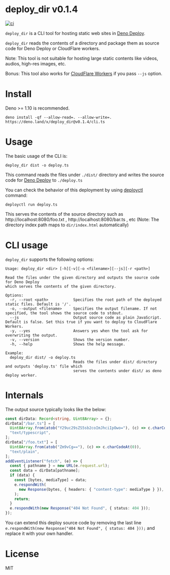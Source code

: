 # deploy_dir v0.1.4

[![ci](https://github.com/kt3k/deploy_dir/actions/workflows/ci.yml/badge.svg)](https://github.com/kt3k/deploy_dir/actions/workflows/ci.yml)

`deploy_dir` is a CLI tool for hosting static web sites in
[Deno Deploy](https://deno.com/deploy).

`deploy_dir` reads the contents of a directory and package them as source code
for Deno Deploy or CloudFlare workers.

Note: This tool is not suitable for hosting large static contents like videos,
audios, high-res images, etc.

Bonus: This tool also works for
[CloudFlare Workers](https://workers.cloudflare.com/) if you pass `--js` option.

# Install

Deno >= 1.10 is recommended.

```
deno install -qf --allow-read=. --allow-write=. https://deno.land/x/deploy_dir@v0.1.4/cli.ts
```

# Usage

The basic usage of the CLI is:

```
deploy_dir dist -o deploy.ts
```

This command reads the files under `./dist/` directory and writes the source
code for [Deno Deploy](https://deno.com/deploy) to `./deploy.ts`

You can check the behavior of this deployment by using
[deployctl](https://deno.land/x/deploy) command:

```
deployctl run deploy.ts
```

This serves the contents of the source directory such as
http://localhost:8080/foo.txt , http://localhost:8080/bar.ts , etc (Note: The
directory index path maps to `dir/index.html` automatically)

# CLI usage

`deploy_dir` supports the following options:

```
Usage: deploy_dir <dir> [-h][-v][-o <filename>][--js][-r <path>]

Read the files under the given directory and outputs the source code for Deno Deploy
which serves the contents of the given directory.

Options:
  -r, --root <path>           Specifies the root path of the deployed static files. Default is '/'.
  -o, --output <filename>     Specifies the output filename. If not specified, the tool shows the source code to stdout.
  --js                        Output source code as plain JavaScript. Default is false. Set this true if you want to deploy to CloudFlare Workers.
  -y, --yes                   Answers yes when the tool ask for overwriting the output.
  -v, --version               Shows the version number.
  -h, --help                  Shows the help message.

Example:
  deploy_dir dist/ -o deploy.ts
                              Reads the files under dist/ directory and outputs 'deploy.ts' file which
                              serves the contents under dist/ as deno deploy worker.
```

# Internals

The output source typically looks like the below:

```ts
const dirData: Record<string, Uint8Array> = {};
dirData["/bar.ts"] = [
  Uint8Array.from(atob("Y29uc29sZS5sb2coImJhciIpOwo="), (c) => c.charCodeAt(0)),
  "text/typescript",
];
dirData["/foo.txt"] = [
  Uint8Array.from(atob("Zm9vCg=="), (c) => c.charCodeAt(0)),
  "text/plain",
];
addEventListener("fetch", (e) => {
  const { pathname } = new URL(e.request.url);
  const data = dirData[pathname];
  if (data) {
    const [bytes, mediaType] = data;
    e.respondWith(
      new Response(bytes, { headers: { "content-type": mediaType } }),
    );
    return;
  }
  e.respondWith(new Response("404 Not Found", { status: 404 }));
});
```

You can extend this deploy source code by removing the last line
`e.respondWith(new Response("404 Not Found", { status: 404 }));` and replace it
with your own handler.

# License

MIT
